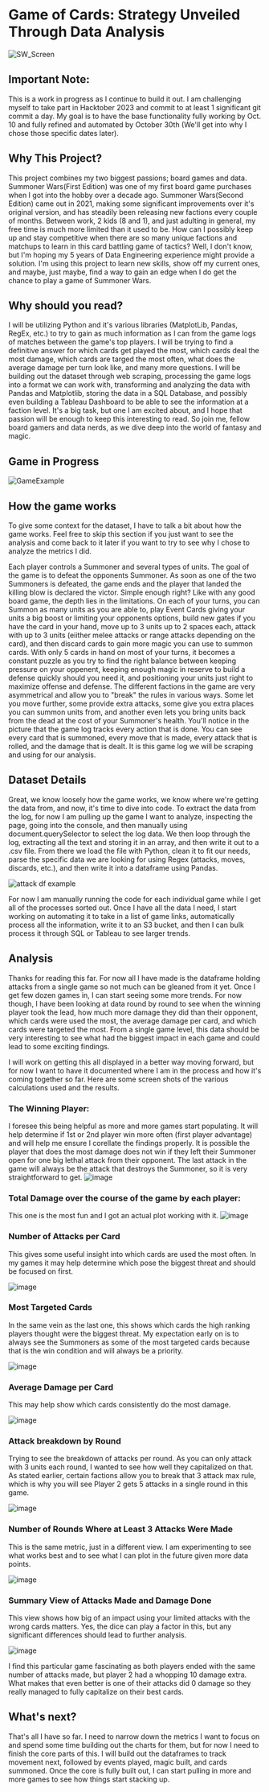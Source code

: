 # Game of Cards: Strategy Unveiled Through Data Analysis

![SW_Screen](https://github.com/A-Rutledge/SummonerWars/assets/33138919/66d4eb84-2f34-453a-a219-54928dc48373)

## Important Note:
This is a work in progress as I continue to build it out. I am challenging myself to take part in Hacktober 2023 and commit to at least 1 significant git commit a day. My goal is to have the base functionality fully working by Oct. 10 and fully refined and automated by October 30th (We'll get into why I chose those specific dates later).

## Why This Project?
This project combines my two biggest passions; board games and data. Summoner Wars(First Edition) was one of my first board game purchases when I got into the hobby over a decade ago. Summoner Wars(Second Edition) came out in 2021, making some significant improvements over it's original version, and has steadily been releasing new factions every couple of months. Between work, 2 kids (8 and 1), and just adulting in general, my free time is much more limited than it used to be. How can I possibly keep up and stay competitive when there are so many unique factions and matchups to learn in this card battling game of tactics? Well, I don't know, but I'm hoping my 5 years of Data Engineering experience might provide a solution. I'm using this project to learn new skills, show off my current ones, and maybe, just maybe, find a way to gain an edge when I do get the chance to play a game of Summoner Wars.

## Why should you read?
I will be utilizing Python and it's various libraries (MatplotLib, Pandas, RegEx, etc.) to try to gain as much information as I can from the game logs of matches between the game's top players. I will be trying to find a definitive answer for which cards get played the most, which cards deal the most damage, which cards are targed the most often, what does the average damage per turn look like, and many more questions. I will be building out the dataset through web scraping, processing the game logs into a format we can work with, transforming and analyzing the data with Pandas and Matplotlib, storing the data in a SQL Database, and possibly even building a Tableau Dashboard to be able to see the information at a faction level. It's a big task, but one I am excited about, and I hope that passion will be enough to keep this interesting to read. So join me, fellow board gamers and data nerds, as we dive deep into the world of fantasy and magic.

## Game in Progress
![GameExample](https://github.com/A-Rutledge/SummonerWars/assets/33138919/9783e426-f1dd-4dc3-b763-8de8c7c59e32)


## How the game works
To give some context for the dataset, I have to talk a bit about how the game works. Feel free to skip this section if you just want to see the analysis and come back to it later if you want to try to see why I chose to analyze the metrics I did. 

Each player controls a Summoner and several types of units. The goal of the game is to defeat the opponents Summoner. As soon as one of the two Summoners is defeated, the game ends and the player that landed the killing blow is declared the victor. Simple enough right? Like with any good board game, the depth lies in the limitations. On each of your turns, you can Summon as many units as you are able to, play Event Cards giving your units a big boost or limiting your opponents options, build new gates if you have the card in your hand, move up to 3 units up to 2 spaces each, attack with up to 3 units (eiither melee attacks or range attacks depending on the card), and then discard cards to gain more magic you can use to summon cards. With only 5 cards in hand on most of your turns, it becomes a constant puzzle as you try to find the right balance between keeping pressure on your oppenent, keeping enough magic in reserve to build a defense quickly should you need it, and positioning your units just right to maximize offense and defense. The different factions in the game are very asymmetrical and allow you to "break" the rules in various ways. Some let you move further, some provide extra attacks, some give you extra places you can summon units from, and another even lets you bring units back from the dead at the cost of your Summoner's health. You'll notice in the picture that the game log tracks every action that is done. You can see every card that is summoned, every move that is made, every attack that is rolled, and the damage that is dealt. It is this game log we will be scraping and using for our analysis.

## Dataset Details
Great, we know loosely how the game works, we know where we're getting the data from, and now, it's time to dive into code. To extract the data from the log, for now I am pulling up the game I want to analyze, inspecting the page, going into the console, and then manually using document.querySelector to select the log data. We then loop through the log, extracting all the text and storing it in an array, and then write it out to a .csv file. From there we load the file with Python, clean it to fit our needs, parse the specific data we are looking for using Regex (attacks, moves, discards, etc.), and then write it into a dataframe using Pandas. 

![attack df example](https://github.com/A-Rutledge/SummonerWars/assets/33138919/afb702ec-5b6f-4b71-a3f0-8731184ea399)

For now I am manually running the code for each individual game while I get all of the processes sorted out. Once I have all the data I need, I start working on automating it to take in a list of game links, automatically process all the information, write it to an S3 bucket, and then I can bulk process it through SQL or Tableau to see larger trends.

## Analysis
Thanks for reading this far. For now all I have made is the dataframe holding attacks from a single game so not much can be gleaned from it yet. Once I get few dozen games in, I can start seeing some more trends. For now though, I have been looking at data round by round to see when the winning player took the lead, how much more damage they did than their opponent, which cards were used the most, the average damage per card, and which cards were targeted the most. From a single game level, this data should be very interesting to see what had the biggest impact in each game and could lead to some exciting findings.

I will work on getting this all displayed in a better way moving forward, but for now I want to have it documented where I am in the process and how it's coming together so far. Here are some screen shots of the various calculations used and the results.

### The Winning Player:
I foresee this being helpful as more and more games start populating. It will help determine if 1st or 2nd player win more often (first player advantage) and will help me ensure I corellate the findings properly. It is possible the player that does the most damage does not win if they left their Summoner open for one big lethal attack from their opponent. The last attack in the game will always be the attack that destroys the Summoner, so it is very straightforward to get.
![image](https://github.com/A-Rutledge/SummonerWars/assets/33138919/d0016cb4-6c54-48c4-83cd-fcd10d637c78)



### Total Damage over the course of the game by each player:
This one is the most fun and I got an actual plot working with it.
![image](https://github.com/A-Rutledge/SummonerWars/assets/33138919/f452e5c6-78a8-47e0-b127-302f5423bc40)


### Number of Attacks per Card
This gives some useful insight into which cards are used the most often. In my games it may help determine which pose the biggest threat and should be focused on first.

![image](https://github.com/A-Rutledge/SummonerWars/assets/33138919/57788791-b2c6-4e13-b9c4-9e0142d48d2b)


### Most Targeted Cards
In the same vein as the last one, this shows which cards the high ranking players thought were the biggest threat. My expectation early on is to always see the Summoners as some of the most targeted cards because that is the win condition and will always be a priority.

![image](https://github.com/A-Rutledge/SummonerWars/assets/33138919/c09b1f45-87c1-42d2-898f-3137a7287924)


### Average Damage per Card
This may help show which cards consistently do the most damage.

![image](https://github.com/A-Rutledge/SummonerWars/assets/33138919/cb5bf82e-39ab-4973-a46c-7f83c0c32f68)


### Attack breakdown by Round
Trying to see the breakdown of attacks per round. As you can only attack with 3 units each round, I wanted to see how well they capitalized on that. As stated earlier, certain factions allow you to break that 3 attack max rule, which is why you will see Player 2 gets 5 attacks in a single round in this game.

![image](https://github.com/A-Rutledge/SummonerWars/assets/33138919/adc296fa-c8ed-4ee1-881f-3e280c7bb956)

### Number of Rounds Where at Least 3 Attacks Were Made
This is the same metric, just in a different view. I am experimenting to see what works best and to see what I can plot in the future given more data points.

![image](https://github.com/A-Rutledge/SummonerWars/assets/33138919/aae8408c-004c-4d44-a612-82a2ef10d527)

### Summary View of Attacks Made and Damage Done
This view shows how big of an impact using your limited attacks with the wrong cards matters. Yes, the dice can play a factor in this, but any significant differences should lead to further analysis.

![image](https://github.com/A-Rutledge/SummonerWars/assets/33138919/0190df93-fa5d-41d9-991e-3a3fa190814a)

I find this particular game fascinating as both players ended with the same number of attacks made, but player 2 had a whopping 10 damage extra. What makes that even better is one of their attacks did 0 damage so they really managed to fully capitalize on their best cards.

## What's next?
That's all I have so far. I need to narrow down the metrics I want to focus on and spend some time building out the charts for them, but for now I need to finish the core parts of this. I will build out the dataframes to track movement next, followed by events played, magic built, and cards summoned. Once the core is fully built out, I can start pulling in more and more games to see how things start stacking up.


